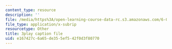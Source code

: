 ```yaml
---
content_type: resource
description: ''
file: /media/https%3A/open-learning-course-data-rc.s3.amazonaws.com/6-00-introduction-to-computer-science-and-programming-fall-2008/e167427c6a65de355ef542f0d3f80770_kDhR4Zm53zc.srt
file_type: application/x-subrip
resourcetype: Other
title: 3play caption file
uid: e167427c-6a65-de35-5ef5-42f0d3f80770
---
```

